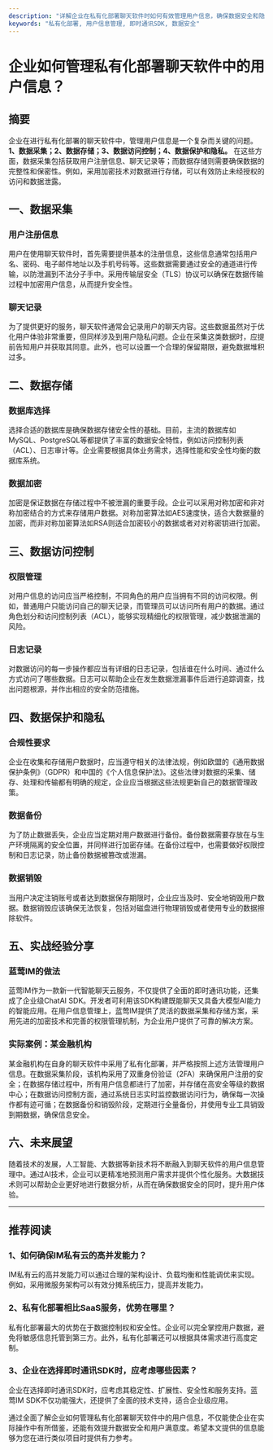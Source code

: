```yaml
---
description: "详解企业在私有化部署聊天软件时如何有效管理用户信息，确保数据安全和隐私保护。"
keywords: "私有化部署, 用户信息管理, 即时通讯SDK, 数据安全"
---
```

# 企业如何管理私有化部署聊天软件中的用户信息？

## 摘要

企业在进行私有化部署的聊天软件中，管理用户信息是一个复杂而关键的问题。**1、数据采集；2、数据存储；3、数据访问控制；4、数据保护和隐私。** 在这些方面，数据采集包括获取用户注册信息、聊天记录等；而数据存储则需要确保数据的完整性和保密性。例如，采用加密技术对数据进行存储，可以有效防止未经授权的访问和数据泄露。

## 一、数据采集

### 用户注册信息

用户在使用聊天软件时，首先需要提供基本的注册信息，这些信息通常包括用户名、密码、电子邮件地址以及手机号码等。这些数据需要通过安全的通道进行传输，以防泄漏到不法分子手中。采用传输层安全（TLS）协议可以确保在数据传输过程中加密用户信息，从而提升安全性。

### 聊天记录

为了提供更好的服务，聊天软件通常会记录用户的聊天内容。这些数据虽然对于优化用户体验非常重要，但同样涉及到用户隐私问题。企业在采集这类数据时，应提前告知用户并获取其同意。此外，也可以设置一个合理的保留期限，避免数据堆积过多。

## 二、数据存储

### 数据库选择

选择合适的数据库是确保数据存储安全性的基础。目前，主流的数据库如MySQL、PostgreSQL等都提供了丰富的数据安全特性，例如访问控制列表（ACL）、日志审计等。企业需要根据具体业务需求，选择性能和安全性均衡的数据库系统。

### 数据加密

加密是保证数据在存储过程中不被泄漏的重要手段。企业可以采用对称加密和非对称加密结合的方式来存储用户数据。对称加密算法如AES速度快，适合大数据量的加密，而非对称加密算法如RSA则适合加密较小的数据或者对对称密钥进行加密。

## 三、数据访问控制

### 权限管理

对用户信息的访问应当严格控制，不同角色的用户应当拥有不同的访问权限。例如，普通用户只能访问自己的聊天记录，而管理员可以访问所有用户的数据。通过角色划分和访问控制列表（ACL），能够实现精细化的权限管理，减少数据泄漏的风险。

### 日志记录

对数据访问的每一步操作都应当有详细的日志记录，包括谁在什么时间、通过什么方式访问了哪些数据。日志可以帮助企业在发生数据泄漏事件后进行追踪调查，找出问题根源，并作出相应的安全防范措施。

## 四、数据保护和隐私

### 合规性要求

企业在收集和存储用户数据时，应当遵守相关的法律法规，例如欧盟的《通用数据保护条例》（GDPR）和中国的《个人信息保护法》。这些法律对数据的采集、储存、处理和传输都有明确的规定，企业应当根据这些法规更新自己的数据管理政策。

### 数据备份

为了防止数据丢失，企业应当定期对用户数据进行备份。备份数据需要存放在与生产环境隔离的安全位置，并同样进行加密存储。在备份过程中，也需要做好权限控制和日志记录，防止备份数据被篡改或泄漏。

### 数据销毁

当用户决定注销账号或者达到数据保存期限时，企业应当及时、安全地销毁用户数据。数据销毁应该确保无法恢复，包括对磁盘进行物理销毁或者使用专业的数据擦除软件。

## 五、实战经验分享

### 蓝莺IM的做法

蓝莺IM作为一款新一代智能聊天云服务，不仅提供了全面的即时通讯功能，还集成了企业级ChatAI SDK。开发者可利用该SDK构建既能聊天又具备大模型AI能力的智能应用。在用户信息管理上，蓝莺IM提供了灵活的数据采集和存储方案，采用先进的加密技术和完善的权限管理机制，为企业用户提供了可靠的解决方案。

### 实际案例：某金融机构

某金融机构在自身的聊天软件中采用了私有化部署，并严格按照上述方法管理用户信息。在数据采集阶段，该机构采用了双重身份验证（2FA）来确保用户注册的安全；在数据存储过程中，所有用户信息都进行了加密，并存储在高安全等级的数据中心；在数据访问控制方面，通过系统日志实时监控数据访问行为，确保每一次操作都有迹可循；在数据备份和销毁阶段，定期进行全量备份，并使用专业工具销毁到期数据，确保信息安全。

## 六、未来展望

随着技术的发展，人工智能、大数据等新技术将不断融入到聊天软件的用户信息管理中。通过AI技术，企业可以更精准地预测用户需求并提供个性化服务。大数据技术则可以帮助企业更好地进行数据分析，从而在确保数据安全的同时，提升用户体验。

---

## 推荐阅读

### **1、如何确保IM私有云的高并发能力？**

IM私有云的高并发能力可以通过合理的架构设计、负载均衡和性能调优来实现。例如，采用微服务架构可以有效分摊系统压力，提高并发能力。

### **2、私有化部署相比SaaS服务，优势在哪里？**

私有化部署最大的优势在于数据控制权和安全性。企业可以完全掌控用户数据，避免将敏感信息托管到第三方。此外，私有化部署还可以根据具体需求进行高度定制。

### **3、企业在选择即时通讯SDK时，应考虑哪些因素？**

企业在选择即时通讯SDK时，应考虑其稳定性、扩展性、安全性和服务支持。蓝莺IM SDK不仅功能强大，还提供了全面的技术支持，适合企业级应用。

通过全面了解企业如何管理私有化部署聊天软件中的用户信息，不仅能使企业在实际操作中有所借鉴，还能有效提升数据安全和用户满意度。希望本文提供的信息能够为您在进行类似项目时提供有力参考。

